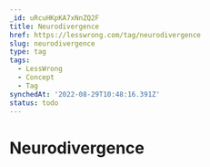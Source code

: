 ```yaml
---
_id: uRcuHKpKA7xNnZQ2F
title: Neurodivergence
href: https://lesswrong.com/tag/neurodivergence
slug: neurodivergence
type: tag
tags:
  - LessWrong
  - Concept
  - Tag
synchedAt: '2022-08-29T10:48:16.391Z'
status: todo
---
```


# Neurodivergence
